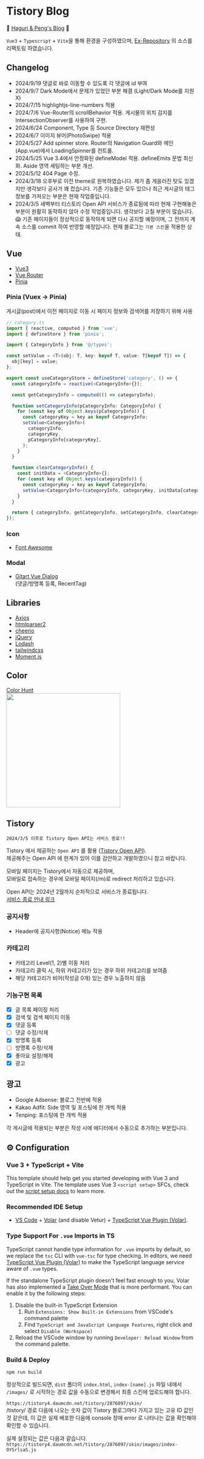 # Tistory Blog

🐸 [Haguri & Peng's Blog](https://haguri-peng.tistory.com) 🐧

`Vue3` + `Typescript` + `Vite`을 통해 환경을 구성하였으며, [Ex-Repository](https://github.com/haguri-peng/tistory-blog/) 의 소스를 리팩토링 하였습니다.

## Changelog

- 2024/9/19 댓글로 바로 이동할 수 있도록 각 댓글에 id 부여
- 2024/9/7 Dark Mode에서 문제가 있었던 부분 해결 (Light/Dark Mode를 지원 X)
- 2024/7/15 highlightjs-line-numbers 적용
- 2024/7/6 Vue-Router의 scrollBehavior 적용. 게시물의 위치 감지를 IntersectionObserver를 사용하여 구현.
- 2024/6/24 Component, Type 등 Source Directory 재편성
- 2024/6/7 이미지 뷰어(PhotoSwipe) 적용
- 2024/5/27 Add spinner store. Router의 Navigation Guard와 메인(App.vue)에서 LoadingSpinner를 컨트롤.
- 2024/5/25 Vue 3.4에서 안정화된 defineModel 적용. defineEmits 문법 최신화. Aside 영역 세팅하는 부분 개선.
- 2024/5/12 404 Page 수정.
- 2024/3/18 오후부로 이전 theme로 원복하였습니다. 제가 좀 게을러진 탓도 있겠지만 생각보다 공사가 꽤 컸습니다. 기존 기능들은 모두 있으나 최근 게시글의 태그 정보를 가져오는 부분은 현재 작업중입니다.
- 2024/3/5 새벽부터 티스토리 Open API 서비스가 종료됨에 따라 현재 구현해놓은 부분이 원활히 동작하지 않아 수정 작업중입니다. 생각보다 고칠 부분이 많습니다. 😱 기존 페이지들이 정상적으로 동작하게 되면 다시 공지할 예정이며, 그 전까지 계속 소스를 commit 하여 반영할 예정입니다. 현재 블로그는 `기본 스킨`을 적용한 상태.

## Vue

- [Vue3](https://vuejs.org/)
- [Vue Router](https://router.vuejs.org/)
- [Pinia](https://pinia.vuejs.org/)

### Pinia (Vuex -> Pinia)

게시글(post)에서 이전 페이지로 이동 시 페이지 정보와 검색어를 저장하기 위해 사용

```ts
// category.ts
import { reactive, computed } from 'vue';
import { defineStore } from 'pinia';

import { CategoryInfo } from '@/types';

const setValue = <T>(obj: T, key: keyof T, value: T[keyof T]) => {
  obj[key] = value;
};

export const useCategoryStore = defineStore('category', () => {
  const categoryInfo = reactive(<CategoryInfo>{});

  const getCategoryInfo = computed(() => categoryInfo);

  function setCategoryInfo(pCategoryInfo: CategoryInfo) {
    for (const key of Object.keys(pCategoryInfo)) {
      const categoryKey = key as keyof CategoryInfo;
      setValue<CategoryInfo>(
        categoryInfo,
        categoryKey,
        pCategoryInfo[categoryKey],
      );
    }
  }

  function clearCategoryInfo() {
    const initData = <CategoryInfo>{};
    for (const key of Object.keys(categoryInfo)) {
      const categoryKey = key as keyof CategoryInfo;
      setValue<CategoryInfo>(categoryInfo, categoryKey, initData[categoryKey]);
    }
  }

  return { categoryInfo, getCategoryInfo, setCategoryInfo, clearCategoryInfo };
});
```

### Icon

- [Font Awesome](https://fontawesome.com/)

### Modal

- [Gitart Vue Dialog](https://github.com/gitart-group/vue-dialog)  
  (댓글/방명록 등록, RecentTag)

## Libraries

- [Axios](https://axios-http.com)
- [htmlparser2](https://github.com/fb55/htmlparser2#readme)
- [cheerio](https://cheerio.js.org/)
- [jQuery](https://jquery.com)
- [Lodash](https://lodash.com)
- [tailwindcss](https://tailwindcss.com)
- [Moment.js](https://momentjs.com/)

## Color

[Color Hunt](https://colorhunt.co/palette/fcf8e894b49fdf786176549a)  
<img src="./public/color.png" width="300px" height="300px"></img>

## Tistory

`2024/3/5 이후로 Tistory Open API는 서비스 종료!!`

Tistory 에서 제공하는 `Open API` 를 활용 ([Tistory Open API](https://tistory.github.io/document-tistory-apis/)).  
제공해주는 Open API 에 한계가 있어 이를 감안하고 개발하였으니 참고 바랍니다.

모바일 페이지는 Tistory에서 자동으로 제공하며,  
모바일로 접속하는 경우에 모바일 페이지(/m)로 redirect 처리하고 있습니다.

Open API는 2024년 2월까지 순차적으로 서비스가 종료됩니다.  
[서비스 종료 안내 링크](https://notice.tistory.com/2664)

### 공지사항

- Header에 공지사항(Notice) 메뉴 적용

### 카테고리

- 카테고리 Level(1, 2)별 이동 처리
- 카테고리 클릭 시, 하위 카테고리가 있는 경우 하위 카테고리를 보여줌
- 해당 카테고리가 비어(작성글 0개) 있는 경우 노출하지 않음

### 기능구현 목록

- [x] 글 목록 페이징 처리
- [x] 검색 및 검색 페이지 이동
- [x] 댓글 등록
- [ ] 댓글 수정/삭제
- [x] 방명록 등록
- [ ] 방명록 수정/삭제
- [x] 좋아요 설정/해제
- [x] 광고

## 광고

- Google Adsense: 블로그 전반에 적용
- Kakao Adfit: Side 영역 및 포스팅에 한 개씩 적용
- Tenping: 포스팅에 한 개씩 적용

각 게시글에 적용되는 부분은 작성 시에 에디터에서 수동으로 추가하는 부분입니다.

## ⚙️ Configuration

### Vue 3 + TypeScript + Vite

This template should help get you started developing with Vue 3 and TypeScript in Vite. The template uses Vue 3 `<script setup>` SFCs, check out the [script setup docs](https://v3.vuejs.org/api/sfc-script-setup.html#sfc-script-setup) to learn more.

### Recommended IDE Setup

- [VS Code](https://code.visualstudio.com/) + [Volar](https://marketplace.visualstudio.com/items?itemName=Vue.volar) (and disable Vetur) + [TypeScript Vue Plugin (Volar)](https://marketplace.visualstudio.com/items?itemName=Vue.vscode-typescript-vue-plugin).

### Type Support For `.vue` Imports in TS

TypeScript cannot handle type information for `.vue` imports by default, so we replace the `tsc` CLI with `vue-tsc` for type checking. In editors, we need [TypeScript Vue Plugin (Volar)](https://marketplace.visualstudio.com/items?itemName=Vue.vscode-typescript-vue-plugin) to make the TypeScript language service aware of `.vue` types.

If the standalone TypeScript plugin doesn't feel fast enough to you, Volar has also implemented a [Take Over Mode](https://github.com/johnsoncodehk/volar/discussions/471#discussioncomment-1361669) that is more performant. You can enable it by the following steps:

1. Disable the built-in TypeScript Extension
   1. Run `Extensions: Show Built-in Extensions` from VSCode's command palette
   2. Find `TypeScript and JavaScript Language Features`, right click and select `Disable (Workspace)`
2. Reload the VSCode window by running `Developer: Reload Window` from the command palette.

### Build & Deploy

`npm run build`

정상적으로 빌드되면, `dist` 폴더의 `index.html`, `index-[name].js` 파일 내에서 `/images/` 로 시작하는 경로 값을 수동으로 변경해서 최종 스킨에 업로드해야 합니다.

`https://tistory4.daumcdn.net/tistory/2876097/skin/`  
/tistory/ 경로 다음에 나오는 숫자 값이 Tistory 블로그마다 가지고 있는 고유 ID 값인 것 같은데, 이 값은 실제 배포한 다음에 console 창에 error 로 나타나는 값을 확인해야 확인할 수 있습니다.

실제 설정되는 값은 다음과 같습니다.  
`https://tistory4.daumcdn.net/tistory/2876097/skin/images/index-OYSrlsaS.js`
